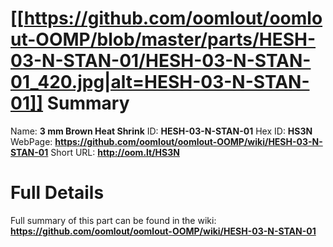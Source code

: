 
[[https://github.com/oomlout/oomlout-OOMP/blob/master/parts/HESH-03-N-STAN-01/HESH-03-N-STAN-01_420.jpg|alt=HESH-03-N-STAN-01]] 
Summary
=================

Name: __3 mm Brown Heat Shrink__
ID: __HESH-03-N-STAN-01__
Hex ID: __HS3N__
WebPage: __https://github.com/oomlout/oomlout-OOMP/wiki/HESH-03-N-STAN-01__
Short URL: __http://oom.lt/HS3N__

Full Details
==========================
Full summary of this part can be found in the wiki:   
__https://github.com/oomlout/oomlout-OOMP/wiki/HESH-03-N-STAN-01__   

